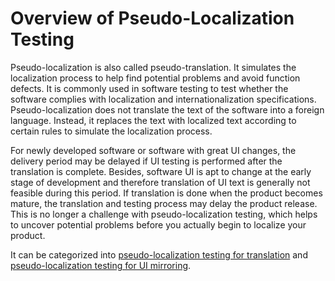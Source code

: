 # Overview of Pseudo-Localization Testing


Pseudo-localization is also called pseudo-translation. It simulates the localization process to help find potential problems and avoid function defects. It is commonly used in software testing to test whether the software complies with localization and internationalization specifications. Pseudo-localization does not translate the text of the software into a foreign language. Instead, it replaces the text with localized text according to certain rules to simulate the localization process.


For newly developed software or software with great UI changes, the delivery period may be delayed if UI testing is performed after the translation is complete. Besides, software UI is apt to change at the early stage of development and therefore translation of UI text is generally not feasible during this period. If translation is done when the product becomes mature, the translation and testing process may delay the product release. This is no longer a challenge with pseudo-localization testing, which helps to uncover potential problems before you actually begin to localize your product.


It can be categorized into [pseudo-localization testing for translation](pseudo-i18n-testing-translation.md) and [pseudo-localization testing for UI mirroring](pseudo-i18n-testing-mirror.md).
